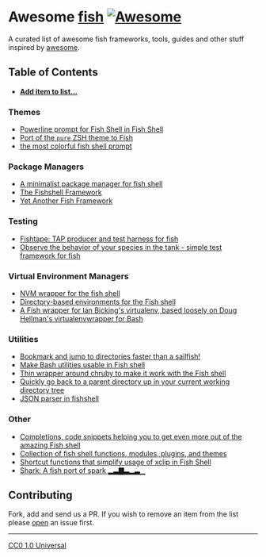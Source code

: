 # Awesome [**fish**][fish-shell] [![Awesome](https://cdn.rawgit.com/sindresorhus/awesome/d7305f38d29fed78fa85652e3a63e154dd8e8829/media/badge.svg)](https://github.com/sindresorhus/awesome)

A curated list of awesome fish frameworks, tools, guides and other stuff inspired by [awesome](https://github.com/sindresorhus/awesome).


## Table of Contents

* [**Add item to list...**](https://github.com/bucaran/awesome-fish/fork)

### Themes

* [Powerline prompt for Fish Shell in Fish Shell](https://github.com/0rax/fishline)
* [Port of the `pure` ZSH theme to Fish](https://github.com/rafaelrinaldi/pure)
* [the most colorful fish shell prompt](https://github.com/er0/lolfish)

### Package Managers

* [A minimalist package manager for fish shell](https://github.com/tuvistavie/fundle)
* [The Fishshell Framework](https://github.com/oh-my-fish/oh-my-fish)
* [Yet Another Fish Framework](https://github.com/wa/wahoo)

### Testing

* [Fishtape: TAP producer and test harness for fish](https://github.com/fisherman/fishtape)
* [Observe the behavior of your species in the tank - simple test framework for fish](https://github.com/terlar/fish-tank)


### Virtual Environment Managers

* [NVM wrapper for the fish shell](https://github.com/passcod/nvm-fish-wrapper)
* [Directory-based environments for the Fish shell](https://github.com/idan/autoenvfish)
* [A Fish wrapper for Ian Bicking's virtualenv, based loosely on Doug Hellman's virtualenvwrapper for Bash](https://github.com/adambrenecki/virtualfish)


### Utilities

* [Bookmark and jump to directories faster than a sailfish!](https://github.com/techwizrd/fishmarks)
* [Make Bash utilities usable in Fish shell](https://github.com/edc/bass)
* [Thin wrapper around chruby to make it work with the Fish shell](https://github.com/JeanMertz/chruby-fish)
* [Quickly go back to a parent directory up in your current working directory tree](https://github.com/0rax/fish-bd)
* [JSON parser in fishshell](https://github.com/bucaran/jon)

### Other

* [Completions, code snippets helping you to get even more out of the amazing Fish shell](https://github.com/zmalltalker/fish-nuggets)
* [Collection of fish shell functions, modules, plugins, and themes](https://github.com/justinmayer/tackle)
* [Shortcut functions that simplify usage of xclip in Fish Shell](https://github.com/szpak/fish-xclip-enhancer)
* [Shark: A fish port of spark ▂▃▇▃▂▃▁](https://github.com/bucaran/shark)


## Contributing

Fork, add and send us a PR. If you wish to remove an item from the list please [open][issues] an issue first.

<hr>

<span>[CC0 1.0 Universal](LICENSE) </span>

[fish-shell]: https://fishshell.com
[issues]: https://github.com/bucaran/awesome-fish/issues
